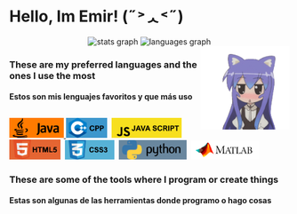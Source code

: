 <h1> Hello, Im Emir! (˶˃ᆺ˂˶) </h1>


<div align="center">
  <img src="https://github-readme-stats.vercel.app/api/top-langs/?username=emiraleph&layout=donut&theme=dark" height="200" alt="stats graph"    />
  <img src="https://github-readme-stats.vercel.app/api?username=emiraleph&show_icons=true&theme=dark"         height="200" alt="languages graph"/>
</div>


<img align="right" height="150" src="https://github.com/emiraleph/emiraleph/blob/main/Images/cute_25%25_Small.gif"  />


<h3 align="left">These are my preferred languages and the ones I use the most</h3>
<h4 align="left">Estos son mis lenguajes favoritos y que más uso</h4>


<h2 align="left"> </h2>
<div align="left">

  <a href="https://www.youtube.com/">
  <img src="https://github.com/emiraleph/emiraleph/blob/main/Languages_SVG/java.svg" height="36" alt="javascript logo"/>
</a>
  <img src="https://github.com/emiraleph/emiraleph/blob/main/Languages_SVG/cpp.svg"             height="36" alt="typescript logo"/>    <img width="0" />
  <img src="https://github.com/emiraleph/emiraleph/blob/main/Languages_SVG/java_script.svg"     height="36" alt="react logo"/>         <img width="0" />
  <img src="https://github.com/emiraleph/emiraleph/blob/main/Languages_SVG/html_5.svg"          height="36" alt="html5 logo"/>         <img width="0" />
  <img src="https://github.com/emiraleph/emiraleph/blob/main/Languages_SVG/css_3.svg"           height="35" alt="css3 logo"/>          <img width="0" />
  <img src="https://github.com/emiraleph/emiraleph/blob/main/Languages_SVG/python.svg"          height="35" alt="python logo"/>        <img width="0" />
  <img src="https://github.com/emiraleph/emiraleph/blob/main/Languages_SVG/mathlab.svg"         height="35" alt="csharp logo"/>
</div>


<h3 align="left">These are some of the tools where I program or create things</h3>
<h4 align="left">Estas son algunas de las herramientas donde programo o hago cosas</h4>
